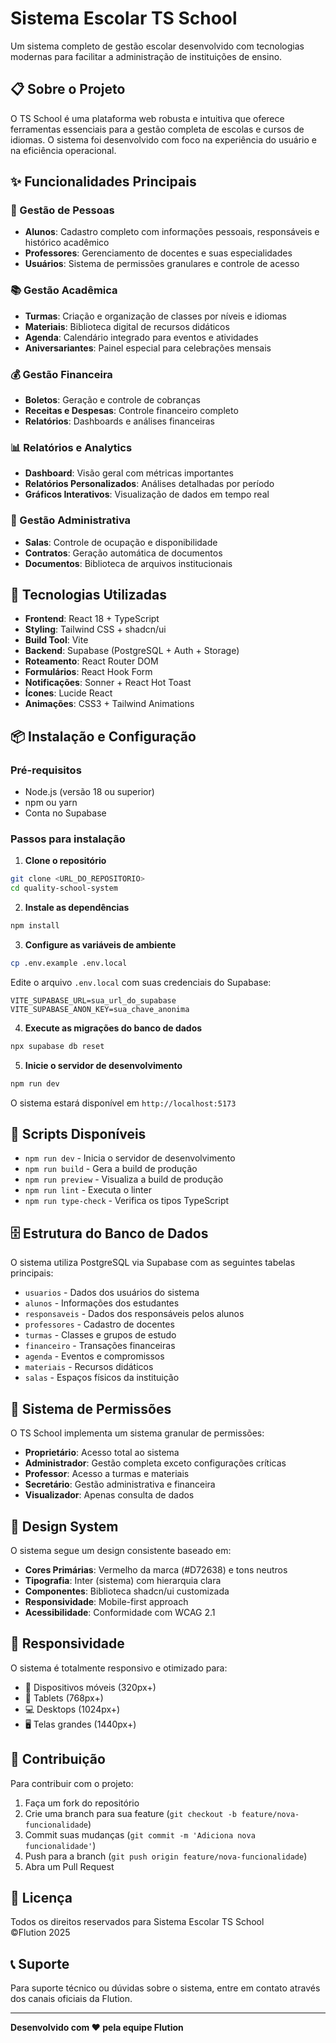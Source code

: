 # Sistema Escolar TS School

Um sistema completo de gestão escolar desenvolvido com tecnologias modernas para facilitar a administração de instituições de ensino.

## 📋 Sobre o Projeto

O TS School é uma plataforma web robusta e intuitiva que oferece ferramentas essenciais para a gestão completa de escolas e cursos de idiomas. O sistema foi desenvolvido com foco na experiência do usuário e na eficiência operacional.

## ✨ Funcionalidades Principais

### 👥 Gestão de Pessoas
- **Alunos**: Cadastro completo com informações pessoais, responsáveis e histórico acadêmico
- **Professores**: Gerenciamento de docentes e suas especialidades
- **Usuários**: Sistema de permissões granulares e controle de acesso

### 📚 Gestão Acadêmica
- **Turmas**: Criação e organização de classes por níveis e idiomas
- **Materiais**: Biblioteca digital de recursos didáticos
- **Agenda**: Calendário integrado para eventos e atividades
- **Aniversariantes**: Painel especial para celebrações mensais

### 💰 Gestão Financeira
- **Boletos**: Geração e controle de cobranças
- **Receitas e Despesas**: Controle financeiro completo
- **Relatórios**: Dashboards e análises financeiras

### 📊 Relatórios e Analytics
- **Dashboard**: Visão geral com métricas importantes
- **Relatórios Personalizados**: Análises detalhadas por período
- **Gráficos Interativos**: Visualização de dados em tempo real

### 🏢 Gestão Administrativa
- **Salas**: Controle de ocupação e disponibilidade
- **Contratos**: Geração automática de documentos
- **Documentos**: Biblioteca de arquivos institucionais

## 🚀 Tecnologias Utilizadas

- **Frontend**: React 18 + TypeScript
- **Styling**: Tailwind CSS + shadcn/ui
- **Build Tool**: Vite
- **Backend**: Supabase (PostgreSQL + Auth + Storage)
- **Roteamento**: React Router DOM
- **Formulários**: React Hook Form
- **Notificações**: Sonner + React Hot Toast
- **Ícones**: Lucide React
- **Animações**: CSS3 + Tailwind Animations

## 📦 Instalação e Configuração

### Pré-requisitos
- Node.js (versão 18 ou superior)
- npm ou yarn
- Conta no Supabase

### Passos para instalação

1. **Clone o repositório**
```bash
git clone <URL_DO_REPOSITORIO>
cd quality-school-system
```

2. **Instale as dependências**
```bash
npm install
```

3. **Configure as variáveis de ambiente**
```bash
cp .env.example .env.local
```
Edite o arquivo `.env.local` com suas credenciais do Supabase:
```
VITE_SUPABASE_URL=sua_url_do_supabase
VITE_SUPABASE_ANON_KEY=sua_chave_anonima
```

4. **Execute as migrações do banco de dados**
```bash
npx supabase db reset
```

5. **Inicie o servidor de desenvolvimento**
```bash
npm run dev
```

O sistema estará disponível em `http://localhost:5173`

## 🔧 Scripts Disponíveis

- `npm run dev` - Inicia o servidor de desenvolvimento
- `npm run build` - Gera a build de produção
- `npm run preview` - Visualiza a build de produção
- `npm run lint` - Executa o linter
- `npm run type-check` - Verifica os tipos TypeScript

## 🗄️ Estrutura do Banco de Dados

O sistema utiliza PostgreSQL via Supabase com as seguintes tabelas principais:

- `usuarios` - Dados dos usuários do sistema
- `alunos` - Informações dos estudantes
- `responsaveis` - Dados dos responsáveis pelos alunos
- `professores` - Cadastro de docentes
- `turmas` - Classes e grupos de estudo
- `financeiro` - Transações financeiras
- `agenda` - Eventos e compromissos
- `materiais` - Recursos didáticos
- `salas` - Espaços físicos da instituição

## 🔐 Sistema de Permissões

O TS School implementa um sistema granular de permissões:

- **Proprietário**: Acesso total ao sistema
- **Administrador**: Gestão completa exceto configurações críticas
- **Professor**: Acesso a turmas e materiais
- **Secretário**: Gestão administrativa e financeira
- **Visualizador**: Apenas consulta de dados

## 🎨 Design System

O sistema segue um design consistente baseado em:

- **Cores Primárias**: Vermelho da marca (#D72638) e tons neutros
- **Tipografia**: Inter (sistema) com hierarquia clara
- **Componentes**: Biblioteca shadcn/ui customizada
- **Responsividade**: Mobile-first approach
- **Acessibilidade**: Conformidade com WCAG 2.1

## 📱 Responsividade

O sistema é totalmente responsivo e otimizado para:
- 📱 Dispositivos móveis (320px+)
- 📱 Tablets (768px+)
- 💻 Desktops (1024px+)
- 🖥️ Telas grandes (1440px+)

## 🤝 Contribuição

Para contribuir com o projeto:

1. Faça um fork do repositório
2. Crie uma branch para sua feature (`git checkout -b feature/nova-funcionalidade`)
3. Commit suas mudanças (`git commit -m 'Adiciona nova funcionalidade'`)
4. Push para a branch (`git push origin feature/nova-funcionalidade`)
5. Abra um Pull Request

## 📄 Licença

Todos os direitos reservados para Sistema Escolar TS School  
©Flution 2025

## 📞 Suporte

Para suporte técnico ou dúvidas sobre o sistema, entre em contato através dos canais oficiais da Flution.

---

**Desenvolvido com ❤️ pela equipe Flution**
